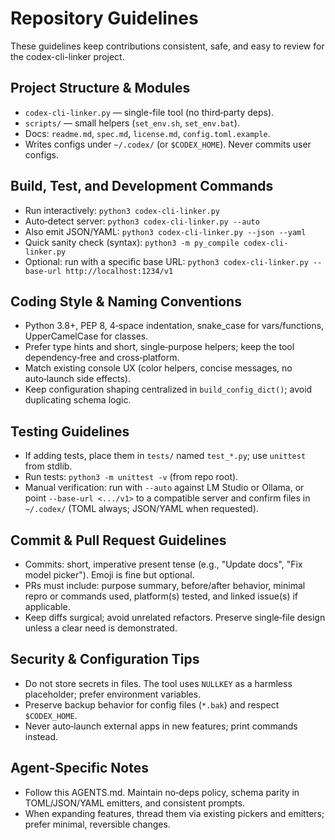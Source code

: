 
# Repository Guidelines

These guidelines keep contributions consistent, safe, and easy to review for the codex-cli-linker project.

## Project Structure & Modules
- `codex-cli-linker.py` — single-file tool (no third‑party deps).
- `scripts/` — small helpers (`set_env.sh`, `set_env.bat`).
- Docs: `readme.md`, `spec.md`, `license.md`, `config.toml.example`.
- Writes configs under `~/.codex/` (or `$CODEX_HOME`). Never commits user configs.

## Build, Test, and Development Commands
- Run interactively: `python3 codex-cli-linker.py`
- Auto‑detect server: `python3 codex-cli-linker.py --auto`
- Also emit JSON/YAML: `python3 codex-cli-linker.py --json --yaml`
- Quick sanity check (syntax): `python3 -m py_compile codex-cli-linker.py`
- Optional: run with a specific base URL: `python3 codex-cli-linker.py --base-url http://localhost:1234/v1`

## Coding Style & Naming Conventions
- Python 3.8+, PEP 8, 4‑space indentation, snake_case for vars/functions, UpperCamelCase for classes.
- Prefer type hints and short, single‑purpose helpers; keep the tool dependency‑free and cross‑platform.
- Match existing console UX (color helpers, concise messages, no auto‑launch side effects).
- Keep configuration shaping centralized in `build_config_dict()`; avoid duplicating schema logic.

## Testing Guidelines
- If adding tests, place them in `tests/` named `test_*.py`; use `unittest` from stdlib.
- Run tests: `python3 -m unittest -v` (from repo root).
- Manual verification: run with `--auto` against LM Studio or Ollama, or point `--base-url <.../v1>` to a compatible server and confirm files in `~/.codex/` (TOML always; JSON/YAML when requested).

## Commit & Pull Request Guidelines
- Commits: short, imperative present tense (e.g., "Update docs", "Fix model picker"). Emoji is fine but optional.
- PRs must include: purpose summary, before/after behavior, minimal repro or commands used, platform(s) tested, and linked issue(s) if applicable.
- Keep diffs surgical; avoid unrelated refactors. Preserve single‑file design unless a clear need is demonstrated.

## Security & Configuration Tips
- Do not store secrets in files. The tool uses `NULLKEY` as a harmless placeholder; prefer environment variables.
- Preserve backup behavior for config files (`*.bak`) and respect `$CODEX_HOME`.
- Never auto‑launch external apps in new features; print commands instead.

## Agent‑Specific Notes
- Follow this AGENTS.md. Maintain no‑deps policy, schema parity in TOML/JSON/YAML emitters, and consistent prompts.
- When expanding features, thread them via existing pickers and emitters; prefer minimal, reversible changes.